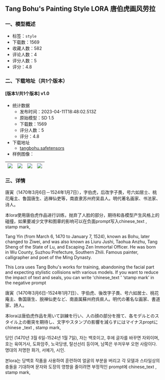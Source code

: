 ## Tang Bohu's Painting Style LORA 唐伯虎画风劳拉
### 一、模型概述

- 标签：`style`
- 下载数：1569
- 收藏人数：582
- 评论人数：4
- 评分人数：5
- 评分：4.8

### 二、下载地址（共1个版本）

#### [版本1/共1个版本] v1.0

- 统计数据
  - 发布时间：2023-04-11T18:48:02.513Z
  - 原始模型：SD 1.5
  - 下载数：1569
  - 评分人数：5
  - 评分：4.8
- 下载地址
  - [tangbohu.safetensors](https://civitai.com/api/download/models/43012)
- 样例图像：

| <img src="https://image.civitai.com/xG1nkqKTMzGDvpLrqFT7WA/7c5c3fc0-d8c9-4bc7-656f-1abf45346300/width=450/471262.jpeg" /> | <img src="https://image.civitai.com/xG1nkqKTMzGDvpLrqFT7WA/ac321fd4-fc91-4358-77b5-5ed1284ee800/width=450/471276.jpeg" /> | <img src="https://image.civitai.com/xG1nkqKTMzGDvpLrqFT7WA/ab495650-3a3a-458b-19c7-cf2997059800/width=450/471280.jpeg" /> | <img src="https://image.civitai.com/xG1nkqKTMzGDvpLrqFT7WA/ea9b054f-7aa8-4aa7-dff3-96538d177700/width=450/471282.jpeg" /> |
| ---- | ---- | ---- | ---- |


### 三、详情
<p>唐寅（1470年3月6日－1524年1月7日），字伯虎，后改字子畏，号六如居士、桃花庵主、鲁国唐生、逃禅仙吏等，南直隶苏州府吴县人。明代著名画家、书法家、诗人。</p><p>本lora使用唐伯虎作品进行训练，抛弃了人脸的部分，期待和各模型产生风格上的碰撞，如果要减少文字和图章的影响可以在负面prompt写入chinese_text , stamp mark,</p><p></p><p>Tang Yin (from March 6, 1470 to January 7, 1524), known as Bohu, later changed to Ziwei, and was also known as Liuru Jushi, Taohua Anzhu, Tang Sheng of the State of Lu, and Escaping Zen Immortal Officer. He was born in Wu County, Suzhou Prefecture, Southern Zhili. Famous painter, calligrapher and poet of the Ming Dynasty.</p><p>This Lora uses Tang Bohu's works for training, abandoning the facial part and expecting stylistic collisions with various models. If you want to reduce the impact of text and seals, you can write 'chinese_text '  ‘stamp mark’ in the negative prompt</p><p></p><p></p><p>唐寅（1470年3月6日-1524年1月7日）、字伯虎、後改字子畏、号六如居士、桃花庵主、魯国唐生、脱禅仙吏など、南直属蘇州府呉県人。明代の著名な画家、書道家、詩人。</p><p>本loraは唐伯虎作品を用いて訓練を行い、人の顔の部分を捨て、各モデルとのスタイル上の衝突を期待し、文字やスタンプの影響を減らすにはマイナスproptにchinese _text , stamp mark,</p><p></p><p></p><p>당인 (1470년 3월 6일-1524년 1월 7일), 자는 백호이고, 후에 글자를 바꾸면 자외이며, 호는 육여거사, 도화암주, 노국당생, 탈선선리 등이며, 남쪽은 쑤저우부 오현 사람이다.명대의 저명한 화가, 서예가, 시인.</p><p>본lora는 당백호 작품을 사용하여 훈련하여 얼굴의 부분을 버리고 각 모델과 스타일상의 충돌을 기대하며 문자와 도장의 영향을 줄이려면 부정적인 prompt에 chinese_text , stamp mark,</p><p></p>